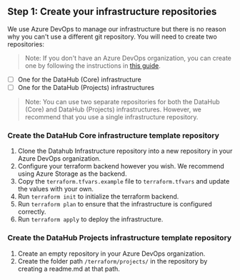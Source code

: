 ## Step 1: Create your infrastructure repositories

We use Azure DevOps to manage our infrastructure but there is no reason why you can't use a different git repository. You will need to create two repositories:

> Note: If you don't have an Azure DevOps organization, you can create one by following the instructions in [this guide](https://docs.microsoft.com/en-us/azure/devops/organizations/accounts/create-organization?view=azure-devops).

- [ ] One for the DataHub (Core) infrastructure
- [ ] One for the DataHub (Projects) infrastructures

> Note: You can use two separate repositories for both the DataHub (Core) and DataHub (Projects) infrastructures. However, we recommend that you use a single infrastructure repository.

### Create the DataHub Core infrastructure template repository

1. Clone the Datahub Infrastructure repository into a new repository in your Azure DevOps organization.
1. Configure your terraform backend however you wish. We recommend using Azure Storage as the backend.
1. Copy the `terraform.tfvars.example` file to `terraform.tfvars` and update the values with your own.
1. Run `terraform init` to initialize the terraform backend.
1. Run `terraform plan` to ensure that the infrastructure is configured correctly.
1. Run `terraform apply` to deploy the infrastructure.

### Create the DataHub Projects infrastructure template repository

1. Create an empty repository in your Azure DevOps organization.
1. Create the folder path `/terraform/projects/` in the repository by creating a readme.md at that path.
